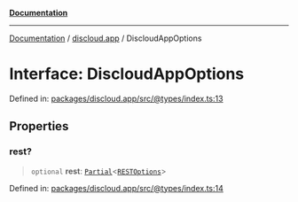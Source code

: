 [**Documentation**](../../README.md)

***

[Documentation](../../packages.md) / [discloud.app](../README.md) / DiscloudAppOptions

# Interface: DiscloudAppOptions

Defined in: [packages/discloud.app/src/@types/index.ts:13](https://github.com/discloud/discloud.app/blob/e06d08869d94db25520cbe5fdcc3cdbc242fb0cb/packages/discloud.app/src/@types/index.ts#L13)

## Properties

### rest?

> `optional` **rest**: [`Partial`](https://www.typescriptlang.org/docs/handbook/utility-types.html#partialtype)\<[`RESTOptions`](RESTOptions.md)\>

Defined in: [packages/discloud.app/src/@types/index.ts:14](https://github.com/discloud/discloud.app/blob/e06d08869d94db25520cbe5fdcc3cdbc242fb0cb/packages/discloud.app/src/@types/index.ts#L14)
